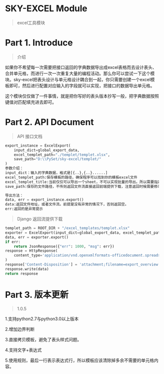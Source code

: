 # SKY-EXCEL Module

> excel工具模块



# Part 1. Introduce

> 介绍

如果你不希望每一次需要把接口返回的字典数据导出成excel表格而去设计表头、合并单元格，而进行一次一次重复大量的编程活动。那么你可以尝试一下这个模块。sky-excel把表头设计与单元格设计耦合到一起，你只需要创建一个excel模板即可，然后进行配置对应输入的字段就可以实现，把接口的数据导出单元格。

这个模块仅仅做了一件事情，就是把你写好的表头版本抄写一般，把字典数据按照键值对匹配填充进去即可。

# Part 2. API Document

> API 接口文档

```python
export_instance = ExcelExport(
    input_dict=global_export_data, 
    excel_templet_path="./templet/templet.xlsx", 
    save_path="D:\\PySet/sky-excel/templet/"
)
参数介绍：
input_dict：输入的字典数据，格式是[{..},{..}......]
excel_templet_path:保存模板的路径，确保程序可以找到你的模板excel文件
excel_templet_title:当前仅仅可以导出一个sheet，不可以实现批量的导出。所以需要指定，默认值Sheet1
save_path:保存的文件路径，不传则返回文件流直接返回前端提供下载，注意返回时候需要修改响应头协议

导出方法：
data, err = export_instance.export()
data:返回文件地址，或者文件流。前提是没有异常的情况下，否则返回空。
err:返回的是异常提示
```



> Django 返回流提供下载

```python
templet_path = ROOT_DIR + "/excel_templates/templet.xlsx"
exporter = ExcelExport(input_dict=global_export_data, excel_templet_path=templet_path)
data, err = exporter.export()
if err:
    return JsonResponse({"err": 1000, "msg": err})
response = HttpResponse(
    content_type='application/vnd.openxmlformats-officedocument.spreadsheetml.sheet'
)
response['Content-Disposition'] = 'attachment;filename=export_overview.xlsx'
response.write(data)
return response
```

# Part 3. 版本更新

> 1.0.5

1.支持python2.7与python3.0以上版本

2.增加边界判断

3.直接拷贝模板，避免了表头样式问题。

4.支持文字+表达式

5.使用规则，最后一行表示表达式行，所以模板应该清除掉多余不需要的单元格内容。